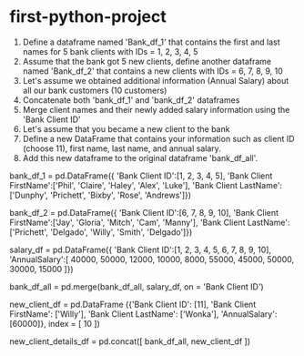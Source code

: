 # first-python-project
1. Define a dataframe named 'Bank_df_1' that contains the first and last names for 5 bank clients with IDs = 1, 2, 3, 4, 5
2. Assume that the bank got 5 new clients, define another dataframe named 'Bank_df_2' that contains a new clients with IDs = 6, 7, 8, 9, 10
3. Let's assume we obtained additional information (Annual Salary) about all our bank customers (10 customers)
4. Concatenate both 'bank_df_1' and 'bank_df_2' dataframes
5. Merge client names and their newly added salary information using the 'Bank Client ID'
6. Let's assume that you became a new client to the bank
7. Define a new DataFrame that contains your information such as client ID (choose 11), first name, last name, and annual salary.
8. Add this new dataframe to the original dataframe 'bank_df_all'.

bank_df_1 = pd.DataFrame({ 'Bank Client ID':[1, 2, 3, 4, 5],
                        'Bank Client FirstName':['Phil', 'Claire', 'Haley', 'Alex', 'Luke'],
                        'Bank Client LastName': ['Dunphy', 'Prichett', 'Bixby', 'Rose', 'Andrews']})
                         


bank_df_2 = pd.DataFrame({ 'Bank Client ID':[6, 7, 8, 9, 10],
                        'Bank Client FirstName':['Jay', 'Gloria', 'Mitch', 'Cam', 'Manny'],
                        'Bank Client LastName': ['Prichett', 'Delgado', 'Willy', 'Smith', 'Delgado']})
                         


salary_df = pd.DataFrame({ 'Bank Client ID':[1, 2, 3, 4, 5, 6, 7, 8, 9, 10],
                            'AnnualSalary':[ 40000, 50000, 12000, 10000, 8000, 55000, 45000, 50000, 30000, 15000 ]})                  


bank_df_all = pd.merge(bank_df_all, salary_df, on = 'Bank Client ID')


new_client_df = pd.DataFrame ({'Bank Client ID': [11],
             'Bank Client FirstName': ['Willy'],
             'Bank Client LastName': ['Wonka'],
            'AnnualSalary': [60000]},
                              index = [ 10 ])


new_client_details_df = pd.concat([ bank_df_all, new_client_df ])


